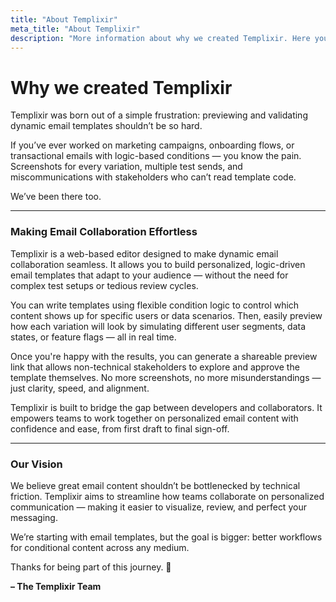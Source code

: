```yaml
---
title: "About Templixir"
meta_title: "About Templixir"
description: "More information about why we created Templixir. Here you can get some insights into our backstory and motivation to learn where Templixir is headed."
---
```



# Why we created Templixir

Templixir was born out of a simple frustration: previewing and validating dynamic email templates shouldn’t be so hard.

If you’ve ever worked on marketing campaigns, onboarding flows, or transactional emails with logic-based conditions — you know the pain. Screenshots for every variation, multiple test sends, and miscommunications with stakeholders who can’t read template code.

We’ve been there too.

---

### Making Email Collaboration Effortless

Templixir is a web-based editor designed to make dynamic email collaboration seamless. It allows you to build personalized, logic-driven email templates that adapt to your audience — without the need for complex test setups or tedious review cycles.

You can write templates using flexible condition logic to control which content shows up for specific users or data scenarios. Then, easily preview how each variation will look by simulating different user segments, data states, or feature flags — all in real time.

Once you're happy with the results, you can generate a shareable preview link that allows non-technical stakeholders to explore and approve the template themselves. No more screenshots, no more misunderstandings — just clarity, speed, and alignment.

Templixir is built to bridge the gap between developers and collaborators. It empowers teams to work together on personalized email content with confidence and ease, from first draft to final sign-off.

---

### Our Vision

We believe great email content shouldn’t be bottlenecked by technical friction. Templixir aims to streamline how teams collaborate on personalized communication — making it easier to visualize, review, and perfect your messaging.

We’re starting with email templates, but the goal is bigger: better workflows for conditional content across any medium.

Thanks for being part of this journey. 🚀

**– The Templixir Team**
